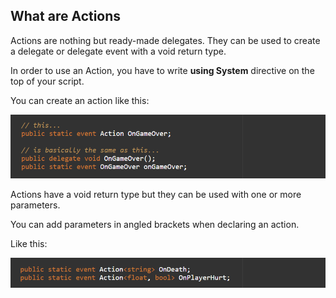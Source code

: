 ## What are Actions
Actions are nothing but ready-made delegates. They can be used to create a delegate or delegate event with a void return type.

In order to use an Action, you have to write **using System** directive on the top of your script.

You can create an action like this:

![Alt](Images/A1.png "Assigning Actions")

Actions have a void return type but they can be used with one or more parameters.

You can add parameters in angled brackets when declaring an action.

Like this:

![Alt](Images/A2.png "Assigning Actions to parameters")
